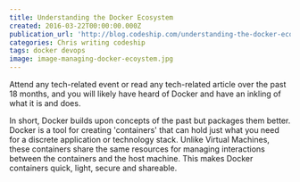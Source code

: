 ```yaml
---
title: Understanding the Docker Ecosystem
created: 2016-03-22T00:00:00.000Z
publication_url: 'http://blog.codeship.com/understanding-the-docker-ecosystem/?utm_content=buffer55cf5&utm_medium=social&utm_source=twitter.com&utm_campaign=buffer'
categories: Chris writing codeship
tags: docker devops
image: image-managing-docker-ecoystem.jpg
---
```


Attend any tech-related event or read any tech-related article over the past 18 months, and you will likely have heard of Docker and have an inkling of what it is and does.

In short, Docker builds upon concepts of the past but packages them better. Docker is a tool for creating 'containers' that can hold just what you need for a discrete application or technology stack. Unlike Virtual Machines, these containers share the same resources for managing interactions between the containers and the host machine. This makes Docker containers quick, light, secure and shareable.
